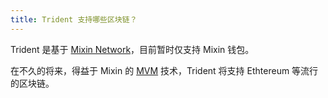 ```yaml
---
title: Trident 支持哪些区块链？
---
```


Trident 是基于 [Mixin Network](https://mixin.one)，目前暂时仅支持 Mixin 钱包。

在不久的将来，得益于 Mixin 的 [MVM](https://github.com/MixinNetwork/trusted-group/blob/master/mvm/README.md) 技术，Trident 将支持 Ethtereum 等流行的区块链。

